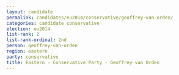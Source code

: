```yaml
---
layout: candidate
permalink: candidates/eu2014/conservative/geoffrey-van-orden/
categories: candidate conservative
election: eu2014
list-rank: 2
list-rank-ordinal: 2nd
person: geoffrey-van-orden
region: eastern
party: conservative
title: Eastern - Conservative Party - Geoffrey van Orden
---
```

